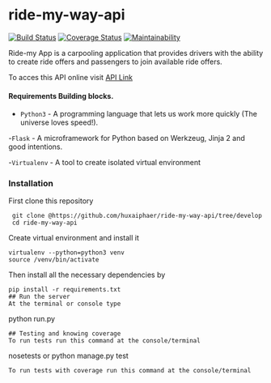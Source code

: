 # ride-my-way-api
[![Build Status](https://travis-ci.org/huxaiphaer/ride-my-way-api.svg?branch=develop)](https://travis-ci.org/huxaiphaer/ride-my-way-api)
[![Coverage Status](https://coveralls.io/repos/github/huxaiphaer/ride-my-way-api/badge.svg?branch=develop)](https://coveralls.io/github/huxaiphaer/ride-my-way-api?branch=develop)
[![Maintainability](https://api.codeclimate.com/v1/badges/4d915a0d96fd3f9c9f8a/maintainability)](https://codeclimate.com/github/huxaiphaer/ride-my-way-api/maintainability)


Ride-my App is a carpooling application
that provides drivers with the ability to create ride offers and passengers  to join available ride offers.

To acces this API online visit [API Link ](https://ride-my-way-huzaifah.herokuapp.com/)

#### Requirements Building blocks.
- ```Python3``` - A programming language that lets us work more quickly (The universe loves speed!).

-```Flask``` - A microframework for Python based on Werkzeug, Jinja 2 and good intentions.

-```Virtualenv``` - A tool to create isolated virtual environment

### Installation

First clone this repository
```
 git clone @https://github.com/huxaiphaer/ride-my-way-api/tree/develop
 cd ride-my-way-api
 ```

Create virtual environment and install it

 ```
 virtualenv --python=python3 venv
 source /venv/bin/activate
 ```

Then install all the necessary dependencies by
 ```
pip install -r requirements.txt
## Run the server
At the terminal or console type
 ```

 python run.py
 ```
## Testing and knowing coverage
To run tests run this command at the console/terminal
 ```
nosetests or python manage.py test
 ```
To run tests with coverage run this command at the console/terminal
 ```
